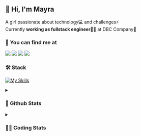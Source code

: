 ## 👋 Hi, I'm Mayra

A girl passionate about technology💻 and challenges⚡  
Currently **working as fullstack engineer**👩‍💻 at DBC Company🚀   

### 💬 You can find me at

<a href="https://mayra.dev" target="_blank" rel="noopener"><img src="https://img.shields.io/badge/-mayra.dev-005FED?style=flat&logo=Google-chrome&logoColor=white"/></a>
<a href="https://linkedin.com/in/mayraamaral" target="_blank" rel="noopener"><img src="https://img.shields.io/badge/-/mayraamaral-0077B5?style=flat&logo=Linkedin&logoColor=white"/></a>
<a href="mailto:mayra@mayra.dev" target="_blank" rel="noopener"><img src="https://img.shields.io/badge/-mayra@mayra.dev-D14836?style=flat&logo=Gmail&logoColor=white"/></a>
<a href="" target="_blank" rel="noopener"><img src="https://img.shields.io/badge/-mayra%230179-7289DA?style=flat&logo=Discord&logoColor=white"/></a>

### 🛠️ Stack

[![My Skills](https://skillicons.dev/icons?i=react,redux,styledcomponents,html,css,sass,js,ts,py,nodejs,git,linux,bash,figma)](https://skillicons.dev)

<details>
    <summary><h3>📌 Github Stats</h3></summary>
  <table>
      <td><img height="160em" src="https://github-readme-stats.vercel.app/api?username=mayraamaral&show_icons=true&theme=algolia&hide_border=true&hide=stars&count_private=true" alt="Readme stats"></td>
      <td><img height="160em" src="https://github-readme-stats.vercel.app/api/top-langs/?username=mayraamaral&&layout=compact&&theme=algolia&hide_border=true&langs_count=6" alt="Language stats"></td>
  </table>

  <p align="center">
    <img src="https://github-readme-streak-stats.herokuapp.com?user=mayraamaral&theme=dark&hide_border=true&date_format=j%20M%5B%20Y%5D&locale=pt-br&background=050F2C&ring=0195DD&fire=23AA7D&currStreakLabel=23AA7D" alt="Streak stats">
  </p> 
</details>

<details>
  <summary><h3>👩‍💻 Coding Stats</h3></summary>
  
  <!--START_SECTION:waka-->
![Code Time](http://img.shields.io/badge/Code%20Time-61%20hrs%2041%20mins-blue)

**🐱 My GitHub Data** 

> 📦 577.9 kB Used in GitHub's Storage 
 > 
> 🏆 194 Contributions in the Year 2023
 > 
> 🚫 Not Opted to Hire
 > 
> 📜 45 Public Repositories 
 > 
> 🔑 24 Private Repositories 
 > 
**I'm an Early 🐤** 

```text
🌞 Morning                177 commits         ███░░░░░░░░░░░░░░░░░░░░░░   12.72 % 
🌆 Daytime                589 commits         ███████████░░░░░░░░░░░░░░   42.31 % 
🌃 Evening                526 commits         █████████░░░░░░░░░░░░░░░░   37.79 % 
🌙 Night                  100 commits         ██░░░░░░░░░░░░░░░░░░░░░░░   07.18 % 
```
📅 **I'm Most Productive on Monday** 

```text
Monday                   261 commits         █████░░░░░░░░░░░░░░░░░░░░   18.75 % 
Tuesday                  179 commits         ███░░░░░░░░░░░░░░░░░░░░░░   12.86 % 
Wednesday                207 commits         ████░░░░░░░░░░░░░░░░░░░░░   14.87 % 
Thursday                 224 commits         ████░░░░░░░░░░░░░░░░░░░░░   16.09 % 
Friday                   175 commits         ███░░░░░░░░░░░░░░░░░░░░░░   12.57 % 
Saturday                 127 commits         ██░░░░░░░░░░░░░░░░░░░░░░░   09.12 % 
Sunday                   219 commits         ████░░░░░░░░░░░░░░░░░░░░░   15.73 % 
```


📊 **This Week I Spent My Time On** 

```text
🕑︎ Time Zone: America/Sao_Paulo

💬 Programming Languages: 
TypeScript               2 mins              ███████████████████████░░   92.95 % 
Bash                     0 secs              ██░░░░░░░░░░░░░░░░░░░░░░░   07.05 % 

🔥 Editors: 
VS Code                  2 mins              █████████████████████████   100.00 % 

🐱‍💻 Projects: 
avaliacao-front          2 mins              █████████████████████████   100.00 % 

💻 Operating System: 
Linux                    2 mins              █████████████████████████   100.00 % 
```

**I Mostly Code in JavaScript** 

```text
JavaScript               96 repos            ████████░░░░░░░░░░░░░░░░░   33.80 % 
TypeScript               89 repos            ████████░░░░░░░░░░░░░░░░░   31.34 % 
HTML                     76 repos            ███████░░░░░░░░░░░░░░░░░░   26.76 % 
CSS                      17 repos            █░░░░░░░░░░░░░░░░░░░░░░░░   05.99 % 
Shell                    2 repos             ░░░░░░░░░░░░░░░░░░░░░░░░░   00.70 % 
```




 Last Updated on 07/04/2023 18:39:31 UTC
<!--END_SECTION:waka-->

</details>
